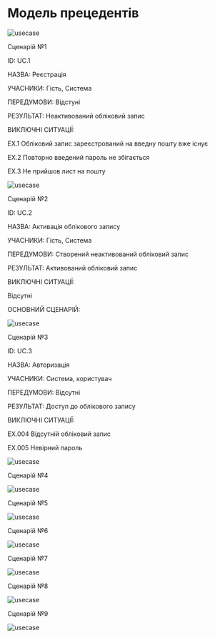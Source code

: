 # Модель прецедентів
![usecase](http://www.plantuml.com/plantuml/png/PP0_JyCm4CLtVufJM63eqAHTgtOAI20XHM7gOjANo99p3lv3AUB38mSN737vlRlVtLblxxoqFenQoCuRIqKTu7n1qj6ihkNMmSxLA8GGyQ5LM7tj4YT4SEYa0nMD6fZQQSQRUltNU54uKms6bPeUk3T7fiEh2PuQs7VL8OsKT0FqFP3j19_8uYtUIbILdNmqW-AVUfiTF4oJeoV9Si08zaU-VOPrXgM-It192veQUAzuSAbT_V_9lNBUs4i2DjauIttv19apayU7JyJsTuMOaugfxM8kIrikRNMDM4VRhfEBkanwDbLkDhdPYZtu54Rz3G00)

Сценарій №1

ID: UC.1

НАЗВА: Реєстрація

УЧАСНИКИ: Гість, Система

ПЕРЕДУМОВИ: Відстуні

РЕЗУЛЬТАТ: Неактивований обліковий запис

ВИКЛЮЧНІ СИТУАЦІЇ:

EХ.1 Обліковий запис зареєстрований на введну пошту вже існує

EХ.2 Повторно введений пароль не збігається

EХ.3 Не прийшов лист на пошту  

![usecase](http://www.plantuml.com/plantuml/png/fPDFJi9G4CRtdE85jyP4tLbZs7W7jnX1JHGCrbqN22Iw83On11AZCTpWYHHhIyiLPcxartbGAOAIsEGbVVFdDzDlfeLhkrYpRoulSWuzKSnrylcM6zoa0Mc-St9g-aXSUjjJz09_8ucc06yTHH5fXVU8OffGm4sLfnvf43tk2BC-fKeMktbBS0xrJKtoQ4pQMQX1Gw5pIveR0mjBoAwY3pWdA3P0IGydOjSGbt-9cWS_mXW3v2EWhP0UuWH9ZnGB2cN0vli4a2R2f2KYvFPcvgPC9zoGmf30-bMgzLLghw7IAtAHZ_9TPBiPjRxxg5JjaggTdvxPQgDSBk99NVl71ugUqT48ElY9D1dNuT7Mzg9X9pMKAYV2dk-eZpv1GJSFPZCyqecy1ewZOVFfK-7o1lsw58WPfjbSyR7MQYGo8XecOnUTMaBGHlu5ACuxnNDOYF9Znp0Qdq8pdD08BGkzR0lKR0Evnpq4eD1GciCKu1bbb_7Vqk-kLbfU_lnlgrTMhe1S_EHV)

Сценарій №2

ID: UC.2

НАЗВА: Активація облікового запису

УЧАСНИКИ: Гість, Система

ПЕРЕДУМОВИ: Створений неактивований обліковий запис

РЕЗУЛЬТАТ: Активований обліковий запис

ВИКЛЮЧНІ СИТУАЦІЇ:

Відсутні

ОСНОВНИЙ СЦЕНАРІЙ:

![usecase](http://www.plantuml.com/plantuml/png/XP11Ze9044NtdABFCMouoYGpknarYhjU2CJemaHZZ0iJOxn1G-o88725NpUoYZO4Lx0gglz_lwg2MVWz3UV_Vvx62JKja5D4CIN8O6YbFVN-MbttzwLmWMMrfILgt92pPwDGmIWqp5aBm-_hztHaNI49BVkWKBgm3zcPdsBfet2Y3XcniOJXHaLRvz6uEWGidZ2w3zfnLYnPb0YcHegIHoYuohZzKBWph16_FxXNfcG0WRWy1-09aJApWkrlqHQ3vnnFV2_u7VtmxLy0)

Сценарій №3

ID: UC.3

НАЗВА: Авторизація

УЧАСНИКИ: Система, користувач

ПЕРЕДУМОВИ: Відсутні

РЕЗУЛЬТАТ: Доступ до облікового запису

ВИКЛЮЧНІ СИТУАЦІЇ:

EХ.004 Відсутній обліковий запис

EХ.005 Невірний пароль

![usecase]()

Сценарій №4 

![usecase]()

Сценарій №5

![usecase]()

Сценарій №6

![usecase]()

Сценарій №7

![usecase]()

Сценарій №8

![usecase]()

Сценарій №9

![usecase]()



